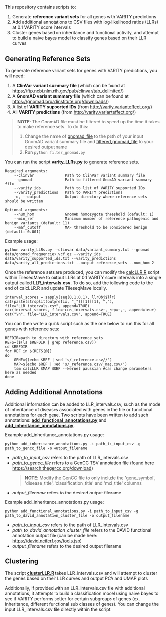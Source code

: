 This repository contains scripts to:
1) Generate **reference variant sets** for all genes with VARITY predictions
2) Add additional annotations to CSV files with log-likelihood ratios (LLRs) at 0.1 VARITY score intervals
3) Cluster genes based on inheritance and functional activity, and attempt to build a naive bayes model to classify genes based on their LLR curves

## Generating Reference Sets

To generate reference variant sets for genes with VARITY predictions, you will need: 
1. A **ClinVar variant summary file** (which can be found at https://ftp.ncbi.nlm.nih.gov/pub/clinvar/tab_delimited/)
2. A **GnomAD variant summary file** (which can be found at https://gnomad.broadinstitute.org/downloads/)
3. A list of **VARITY supported IDs** (from http://varity.varianteffect.org/)
4. All **VARITY predictions** (from http://varity.varianteffect.org/)    

>**NOTE**: The GnomAD file must be filtered to speed up the time it takes to make reference sets. To do this:
>1. Change the name of [gnomad_file](https://github.com/rothlab/proteomeLLR/blob/e3d64daf983332e78d9e6207647d32af71e351f4/filter_gnomad.py#L19) to the path of your input GnomAD variant summary file and [filtered_gnomad_file](https://github.com/rothlab/proteomeLLR/blob/e3d64daf983332e78d9e6207647d32af71e351f4/filter_gnomad.py#L20) to your desired output name
>2. Run `python filter_gnomad.py`

You can run the script **varity_LLRs.py** to generate reference sets. 

    Required arguments:
	    --clinvar              Path to ClinVar variant summary file
	    --gnomad               Path to filtered GnomAD variant summary file
	    --varity_ids           Path to list of VARITY supported IDs
	    --varity_predictions   Path to VARITY predictions
	    -o, --output           Output directory where reference sets should be written
	
	Optional arguments: 
	    --num_hom              GnomAD homozygote threshold (default: 1)
	    --min_ref              Minimum number of reference pathogenic and benign variants (default: 11)    
	    --maf_cutoff           MAF threshold to be considered benign (default: 0.001)

Example usage: 

    python varity_LLRs.py --clinvar data/variant_summary.txt --gnomad data/gnomad_frequencies.vcf.gz --varity_ids data/varity_supported_ids.txt --varity_predictions data/varity_all_predictions.txt --output reference_sets --num_hom 2

Once the reference sets are produced, you can modify the [calcLLR.R](https://github.com/rothlab/tileseqMave/blob/master/inst/scripts/calcLLR.R) script within TileseqMave to output LLRs at 0.1 VARITY score intervals into a single output called **LLR_intervals.csv**. To do so, add the following code to the end of calcLLR.R and update TileseqMave locally. 

    interval_scores = sapply(seq(0,1,0.1), llrObj$llr)
    cat(paste(strsplit(outprefix, "_")[[1]][1], ","), file="LLR_intervals.csv", append=TRUE)
    cat(interval_scores, file="LLR_intervals.csv", sep=",", append=TRUE)
    cat("\n", file="LLR_intervals.csv", append=TRUE)

You can then write a quick script such as the one below to run this for all genes with reference sets: 

    REFDIR=path_to_directory_with_reference_sets
    REFS=($(ls $REFDIR | grep reference.csv))
    cd $REFDIR
    for REF in ${REFS[@]}
    do
	    GENE=$(echo $REF | sed 's/_reference.csv//')
	    MAP=$(echo $REF | sed 's/_reference.csv/_map.csv/')
	    tsm calcLLR $MAP $REF --kernel gaussian #can change parameters here as needed
	done

## Adding Additional Annotations

Additional information can be added to LLR_intervals.csv, such as the mode of inheritance of diseases associated with genes in the file or functional annotations for each gene. Two scripts have been written to add such annotations: **[add_functional_annotations.py](https://github.com/rothlab/proteomeLLR/blob/main/add_functional_annotations.py "add_functional_annotations.py")** and **[add_inheritance_annotations.py](https://github.com/rothlab/proteomeLLR/blob/main/add_inheritance_annotations.py "add_inheritance_annotations.py")**. 

Example add_inheritance_annotations.py usage:

    python add_inheritance_annotations.py -i path_to_input_csv -g path_to_gencc_file -o output_filename

 - *path_to_input_csv* refers to the path of LLR_intervals.csv
 - *path_to_gencc_file* refers to a GenCC TSV annotation file (found here https://search.thegencc.org/download)
	 >**NOTE**: Modify the GenCC file to only include the 'gene_symbol', 'disease_title', 'classification_title' and 'moi_title' columns
 - *output_filename* refers to the desired output filename

Example add_inheritance_annotations.py usage:

    python add_functional_annotations.py -i path_to_input_csv -g path_to_david_annotation_cluster_file -o output_filename

 - *path_to_input_csv* refers to the path of LLR_intervals.csv
 - *path_to_david_annotation_cluster_file* refers to the DAVID functional annotation output file (can be made here: https://david.ncifcrf.gov/tools.jsp)
 - *output_filename* refers to the desired output filename 

## Clustering

The script [**clusterLLR.R**](https://github.com/rothlab/proteomeLLR/blob/main/clusterLLR.R) takes LLR_intervals.csv and will attempt to cluster the genes based on their LLR curves and output PCA and UMAP plots

Additionally, if provided with an LLR_intervals.csv file with additional annotations, it attempts to build a classification model using naive bayes to see if VARITY performs better for certain subgroups of genes (ex. inheritance, different functional sub classes of genes). You can change the input LLR_intervals.csv file directly within the script. 